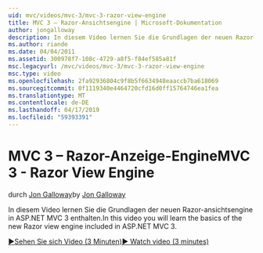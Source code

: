 ```yaml
---
uid: mvc/videos/mvc-3/mvc-3-razor-view-engine
title: MVC 3 – Razor-Ansichtsengine | Microsoft-Dokumentation
author: jongalloway
description: In diesem Video lernen Sie die Grundlagen der neuen Razor-ansichtsengine in ASP.NET MVC 3 enthalten.
ms.author: riande
ms.date: 04/04/2011
ms.assetid: 300978f7-108c-4729-a8f5-f84ef585a81f
msc.legacyurl: /mvc/videos/mvc-3/mvc-3-razor-view-engine
msc.type: video
ms.openlocfilehash: 2fa92936804c9f8b5f6634948eaaccb7ba618069
ms.sourcegitcommit: 0f1119340e4464720cfd16d0ff15764746ea1fea
ms.translationtype: MT
ms.contentlocale: de-DE
ms.lasthandoff: 04/17/2019
ms.locfileid: "59393391"
---
```

# <a name="mvc-3---razor-view-engine"></a><span data-ttu-id="84d28-103">MVC 3 – Razor-Anzeige-Engine</span><span class="sxs-lookup"><span data-stu-id="84d28-103">MVC 3 - Razor View Engine</span></span>

<span data-ttu-id="84d28-104">durch [Jon Galloway](https://github.com/jongalloway)</span><span class="sxs-lookup"><span data-stu-id="84d28-104">by [Jon Galloway](https://github.com/jongalloway)</span></span>

<span data-ttu-id="84d28-105">In diesem Video lernen Sie die Grundlagen der neuen Razor-ansichtsengine in ASP.NET MVC 3 enthalten.</span><span class="sxs-lookup"><span data-stu-id="84d28-105">In this video you will learn the basics of the new Razor view engine included in ASP.NET MVC 3.</span></span>

[<span data-ttu-id="84d28-106">&#9654;Sehen Sie sich Video (3 Minuten)</span><span class="sxs-lookup"><span data-stu-id="84d28-106">&#9654; Watch video (3 minutes)</span></span>](https://channel9.msdn.com/Blogs/ASP-NET-Site-Videos/mvc-3-razor-view-engine)
